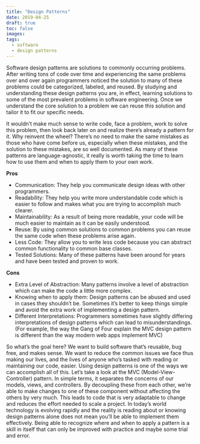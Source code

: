 ```yaml
---
title: "Design Patterns"
date: 2019-04-25
draft: true
toc: false
images:
tags:
  - software
  - design patterns
---
```


Software design patterns are solutions to commonly occurring problems. After writing tons of code over time and experiencing the same problems over and over again programmers noticed the solution to many of these problems could be categorized, labeled, and reused. By studying and understanding these design patterns you are, in effect, learning solutions to some of the most prevalent problems in software engineering. Once we understand the core solution to a problem we can reuse this solution and tailor it to fit our specific needs.

It wouldn’t make much sense to write code, face a problem, work to solve this problem, then look back later on and realize there’s already a pattern for it. Why reinvent the wheel? There’s no need to make the same mistakes as those who have come before us, especially when these mistakes, and the solution to these mistakes, are so well documented. As many of these patterns are language-agnostic, it really is worth taking the time to learn how to use them and when to apply them to your own work.

**Pros**

- Communication: They help you communicate design ideas with other programmers. 
- Readability: They help you write more understandable code which is easier to follow and makes what you are trying to accomplish much clearer.
- Maintainability: As a result of being more readable, your code will be much easier to maintain as it can be easily understood.
- Reuse: By using common solutions to common problems you can reuse the same code when these problems arise again.
- Less Code: They allow you to write less code because you can abstract common functionality to common base classes.
- Tested Solutions: Many of these patterns have been around for years and have been tested and proven to work.


**Cons**

- Extra Level of Abstraction: Many patterns involve a level of abstraction which can make the code a little more complex.
- Knowing when to apply them: Design patterns can be abused and used in cases they shouldn’t be. Sometimes it’s better to keep things simple and avoid the extra work of implementing a design pattern.
- Different Interpretations: Programmers sometimes have slightly differing interpretations of design patterns which can lead to misunderstandings. (For example, the way the Gang of Four explain the MVC design pattern is different than the way modern web apps implement MVC)

So what’s the goal here? We want to build software that’s reusable, bug free, and makes sense. We want to reduce the common issues we face thus making our lives, and the lives of anyone who’s tasked with reading or maintaining our code, easier. Using design patterns is one of the ways we can accomplish all of this. 
Let’s take a look at the MVC (Model-View-Controller) pattern. In simple terms, it separates the concerns of our models, views, and controllers. By decoupling these from each other, we’re able to make changes to one of these component without affecting the others by very much. This leads to code that is very adaptable to change and reduces the effort needed to scale a project.
In today’s world technology is evolving rapidly and the reality is reading about or knowing design patterns alone does not mean you’ll be able to implement them effectively. Being able to recognize where and when to apply a pattern is a skill in itself that can only be improved with practice and maybe some trial and error.


